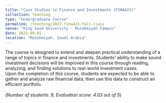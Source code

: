 ```yaml
---
title: "Case Studies in Finance and Investments (FINA423)"
collection: teaching
type: "Undergraduate Course"
permalink: /teaching/2022-fina423-fall-class
venue: "King Saud University - Muzahmiyah Campus"
date: 2022-09-01
location: "Muzahmiyah, Saudi Arabia"
---
```


The course is designed to extend and deepen practical understanding of a range of topics in finance and investments. Students' ability to make sound investment decisions will be improved in this course through reading, analyzing, and finding solutions to real-world investment cases. <br/> Upon the completion of this course, students are expected to be able to gather and analyze raw financial data, then use this data to construct an efficient portfolio. <br/> <br/>(*Number of students: 9, Evaluation score: 4.03 out of 5*)